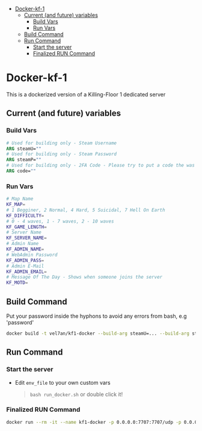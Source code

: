 - [Docker-kf-1](#docker-kf-1)
  - [Current (and future) variables](#current-and-future-variables)
    - [Build Vars](#build-vars)
    - [Run Vars](#run-vars)
  - [Build Command](#build-command)
  - [Run Command](#run-command)
    - [Start the server](#start-the-server)
    - [Finalized RUN Command](#finalized-run-command)

# Docker-kf-1

This is a dockerized version of a Killing-Floor 1 dedicated server

## Current (and future) variables

### Build Vars

```Dockerfile
# Used for building only - Steam Username
ARG steamU=""
# Used for building only - Steam Password
ARG steamP=""
# Used for building only - 2FA Code - Please try to put a code the was newly generated or it won't last untill the image is pulled
ARG code=""
```

### Run Vars

```bash
# Map Name
KF_MAP=
# 1 Begginer, 2 Normal, 4 Hard, 5 Suicidal, 7 Hell On Earth
KF_DIFFICULTY=
# 0 - 4 waves, 1 - 7 waves, 2 - 10 waves
KF_GAME_LENGTH=
# Server Name
KF_SERVER_NAME=
# Admin Name
KF_ADMIN_NAME=
# WebAdmin Password
KF_ADMIN_PASS=
# Admin E-Mail
KF_ADMIN_EMAIL=
# Message Of The Day - Shows when someone joins the server
KF_MOTD=
```

## Build Command

Put your password inside the hyphons to avoid any errors from bash, e.g 'password'

```bash
docker build -t vel7an/kf1-docker --build-arg steamU=... --build-arg steamP=... --build-arg code=... .
```

## Run Command

### Start the server

- Edit `env_file` to your own custom vars
    >`bash run_docker.sh` or double click it!

### Finalized RUN Command

```bash
docker run --rm -it --name kf1-docker -p 0.0.0.0:7707:7707/udp -p 0.0.0.0:7708:7708/udp -p 0.0.0.0:7717:7717/udp -p 0.0.0.0:28852:28852/udp -p 0.0.0.0:8075:8075/tcp -p 0.0.0.0:20560:20560/udp --env-file=env_file vel7an/kf1-docker
```
